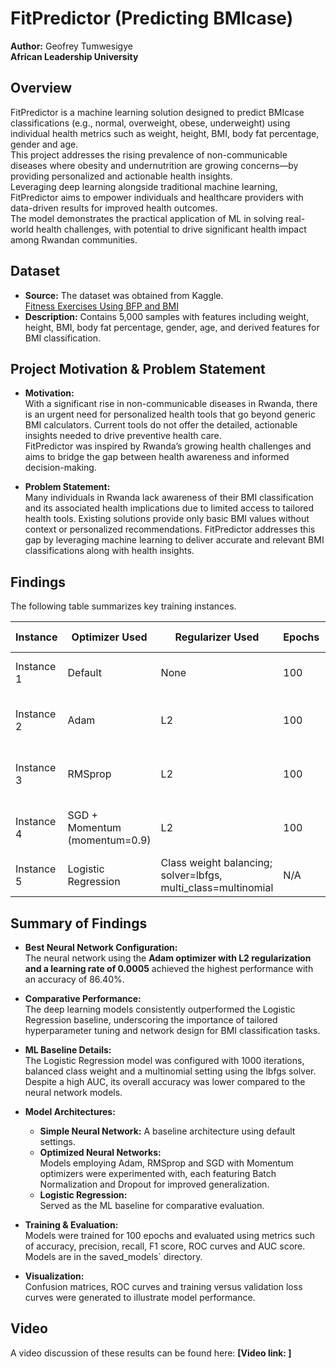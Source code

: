 # **FitPredictor (Predicting BMIcase)**

**Author:** Geofrey Tumwesigye  
**African Leadership University**

## **Overview**

FitPredictor is a machine learning solution designed to predict BMIcase classifications (e.g., normal, overweight, obese, underweight) using individual health metrics such as weight, height, BMI, body fat percentage, gender and age.  
This project addresses the rising prevalence of non-communicable diseases where obesity and undernutrition are growing concerns—by providing personalized and actionable health insights.  
Leveraging deep learning alongside traditional machine learning, FitPredictor aims to empower individuals and healthcare providers with data-driven results for improved health outcomes.  
The model demonstrates the practical application of ML in solving real-world health challenges, with potential to drive significant health impact among Rwandan communities.

## **Dataset**

- **Source:** The dataset was obtained from Kaggle.  
  [Fitness Exercises Using BFP and BMI](https://www.kaggle.com/datasets/mustafa20635/fitness-exercises-using-bfp-and-bmi)
- **Description:** Contains 5,000 samples with features including weight, height, BMI, body fat percentage, gender, age, and derived features for BMI classification.

## Project Motivation & Problem Statement

- **Motivation:**  
  With a significant rise in non-communicable diseases in Rwanda, there is an urgent need for personalized health tools that go beyond generic BMI calculators. Current tools do not offer the detailed, actionable insights needed to drive preventive health care.  
  FitPredictor was inspired by Rwanda’s growing health challenges and aims to bridge the gap between health awareness and informed decision-making.

- **Problem Statement:**  
  Many individuals in Rwanda lack awareness of their BMI classification and its associated health implications due to limited access to tailored health tools. Existing solutions provide only basic BMI values without context or personalized recommendations. FitPredictor addresses this gap by leveraging machine learning to deliver accurate and relevant BMI classifications along with health insights.

## Findings

The following table summarizes key training instances.

| Instance   | Optimizer Used                | Regularizer Used         | Epochs | Early Stopping | Number of Layers                           | Learning Rate | Accuracy | F1 Score | Recall | Precision |
|------------|-------------------------------|--------------------------|--------|----------------|--------------------------------------------|---------------|----------|----------|--------|-----------|
| Instance 1 | Default                         | None                     | 100    | No             | 3 (Simple NN architecture)                 | Default       | 0.8627   | 0.8587   | 0.8627 | 0.8593    |
| Instance 2 | Adam                          | L2                       | 100    | No             | 4 (Dense + BatchNorm + Dropout layers)       | 0.0005        | 0.8640   | 0.8619   | 0.8640 | 0.8617    |
| Instance 3 | RMSprop                       | L2                       | 100    | No             | 4 (Dense + BatchNorm + Dropout layers)       | 0.0005        | 0.8387   | 0.8429   | 0.8387 | 0.8539    |
| Instance 4 | SGD + Momentum (momentum=0.9) | L2                       | 100    | No             | 4 (Dense + BatchNorm + Dropout layers)       | 0.0005        | 0.8440   | 0.8456   | 0.8440 | 0.8500    |
| Instance 5 | Logistic Regression               | Class weight balancing; solver=lbfgs, multi_class=multinomial | N/A  | N/A            | N/A                                        | N/A           | 0.8240   | 0.8273   | 0.8240 | 0.8363    |


## Summary of Findings

- **Best Neural Network Configuration:**  
  The neural network using the **Adam optimizer with L2 regularization and a learning rate of 0.0005** achieved the highest performance with an accuracy of 86.40%.
  
- **Comparative Performance:**  
  The deep learning models consistently outperformed the Logistic Regression baseline, underscoring the importance of tailored hyperparameter tuning and network design for BMI classification tasks.
  
- **ML Baseline Details:**  
  The Logistic Regression model was configured with 1000 iterations, balanced class weight and a multinomial setting using the lbfgs solver. Despite a high AUC, its overall accuracy was lower compared to the neural network models.


- **Model Architectures:**  
  - **Simple Neural Network:** A baseline architecture using default settings.  
  - **Optimized Neural Networks:**  
    Models employing Adam, RMSprop and SGD with Momentum optimizers were experimented with, each featuring Batch Normalization and Dropout for improved generalization.  
  - **Logistic Regression:**  
    Served as the ML baseline for comparative evaluation.

- **Training & Evaluation:**  
  Models were trained for 100 epochs and evaluated using metrics such of accuracy, precision, recall, F1 score, ROC curves and AUC score. Models are in the saved_models` directory.

- **Visualization:**  
  Confusion matrices, ROC curves and training versus validation loss curves were generated to illustrate model performance.

## Video 
A video discussion of these results can be found here: **[Video link: ]**


